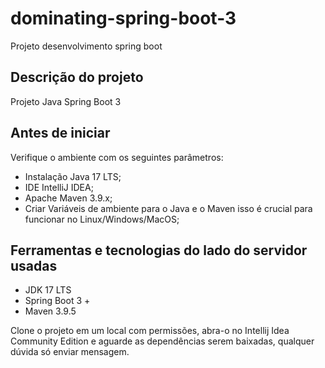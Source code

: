 # dominating-spring-boot-3
Projeto desenvolvimento spring boot

## Descrição do projeto

Projeto Java Spring Boot 3

## Antes de iniciar

Verifique o ambiente com os seguintes parâmetros:

- Instalação Java 17 LTS;
- IDE IntelliJ IDEA;
- Apache Maven 3.9.x;
- Criar Variáveis de ambiente para o Java e o Maven isso é crucial para funcionar no Linux/Windows/MacOS;

## Ferramentas e tecnologias do lado do servidor usadas

- JDK 17 LTS
- Spring Boot 3 +
- Maven 3.9.5

Clone o projeto em um local com permissões, abra-o no Intellij Idea Community Edition e aguarde 
as dependências serem baixadas, qualquer dúvida só enviar mensagem.
